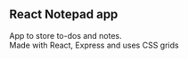 

## React Notepad app

App to store to-dos and notes.  
Made with React, Express and uses CSS grids


